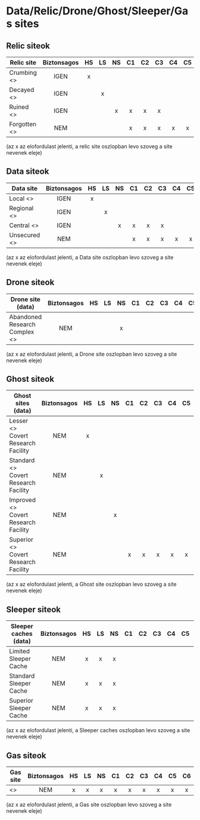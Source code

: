 # Data/Relic/Drone/Ghost/Sleeper/Gas sites

## Relic siteok

| Relic site  | Biztonsagos | HS | LS | NS | C1 | C2 | C3 | C4 | C5 | C6 |  
|--------------|:--------:|:--:|:--:|:--:|:--:|:--:|:--:|:--:|:--:|:--:|  
| Crumbing <>  | IGEN 	  | x |
| Decayed <>   | IGEN 	  | | x |						
| Ruined <>    | IGEN 	  |	 | | x | x | x | x |
| Forgotten <> | NEM |	| | | x | x | x | x | x | x | x | x |

(az x az elofordulast jelenti, a relic site oszlopban levo szoveg a site nevenek eleje)

## Data siteok

| Data site  | Biztonsagos | HS | LS | NS | C1 | C2 | C3 | C4 | C5 | C6 |  
|--------------|:--------:|:--:|:--:|:--:|:--:|:--:|:--:|:--:|:--:|:--:|  
| Local <>  | IGEN 	  | x |
| Regional <>   | IGEN 	  | | x |						
| Central <>    | IGEN 	  |	 | | x | x | x | x |
| Unsecured <> | NEM |	| | | x | x | x | x | x | x | x | x |

(az x az elofordulast jelenti, a Data site oszlopban levo szoveg a site nevenek eleje)

## Drone siteok

| Drone site (data)  | Biztonsagos | HS | LS | NS | C1 | C2 | C3 | C4 | C5 | C6 |  
|--------------|:--------:|:--:|:--:|:--:|:--:|:--:|:--:|:--:|:--:|:--:|  
| Abandoned Research Complex <> | NEM | | | x 

(az x az elofordulast jelenti, a Drone site oszlopban levo szoveg a site nevenek eleje)

## Ghost siteok

| Ghost sites (data) | Biztonsagos | HS | LS | NS | C1 | C2 | C3 | C4 | C5 | C6 |  
|--------------|:--------:|:--:|:--:|:--:|:--:|:--:|:--:|:--:|:--:|:--:| 
| Lesser <> Covert Research Facility | NEM | x
| Standard <> Covert Research Facility | NEM | | x
| Improved <> Covert Research Facility | NEM | | | x
| Superior <> Covert Research Facility | NEM | | | | x | x | x | x | x | x

(az x az elofordulast jelenti, a Ghost site oszlopban levo szoveg a site nevenek eleje)


## Sleeper siteok

| Sleeper caches (data) | Biztonsagos | HS | LS | NS | C1 | C2 | C3 | C4 | C5 | C6 |  
|--------------|:--------:|:--:|:--:|:--:|:--:|:--:|:--:|:--:|:--:|:--:| 
| Limited Sleeper Cache | NEM | x | x | x
| Standard Sleeper Cache | NEM | x | x | x
| Superior Sleeper Cache | NEM | x | x | x

(az x az elofordulast jelenti, a Sleeper caches oszlopban levo szoveg a site nevenek eleje)



## Gas siteok 

| Gas site | Biztonsagos | HS | LS | NS | C1 | C2 | C3 | C4 | C5 | C6 |  
|--------------|:--------:|:--:|:--:|:--:|:--:|:--:|:--:|:--:|:--:|:--:| 
| <> | NEM | x | x | x | x | x | x | x | x | x | x | 

(az x az elofordulast jelenti, a Gas site oszlopban levo szoveg a site nevenek eleje)
